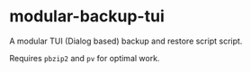 # modular-backup-tui
A modular TUI (Dialog based) backup and restore script script.

Requires `pbzip2` and `pv` for optimal work.
